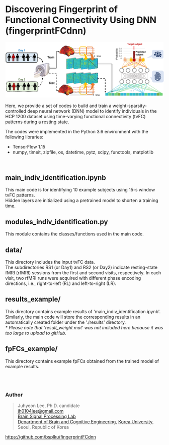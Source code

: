 # Discovering Fingerprint of Functional Connectivity Using DNN (fingerprintFCdnn)

![fig](https://github.com/bsplku/fingerprintFCdnn/blob/main/README_fig.png?raw=true)

Here, we provide a set of codes to build and train a weight-sparsity-controlled deep neural network (DNN) model to identify individuals in the HCP 1200 dataset using time-varying functional connectivity (tvFC) patterns during a resting state. 

The codes were implemented in the Python 3.6 environment with the following libraries:

* TensorFlow 1.15
* numpy, timeit, zipfile, os, datetime, pytz, scipy, functools, matplotlib  
<br/>

## main_indiv_identification.ipynb
This main code is for identifying 10 example subjects using 15-s window tvFC patterns. \
Hidden layers are initialized using a pretrained model to shorten a training time.

## modules_indiv_identification.py
This module contains the classes/functions used in the main code.

## data/
This directory includes the input tvFC data. \
The subdirectories RS1 (or Day1) and RS2 (or Day2) indicate resting-state fMRI (rfMRI) sessions from the first and second visits, respectively. In each visit, two rfMRI runs were acquired with different phase encoding directions, i.e., right-to-left (RL) and left-to-right (LR).

## results_example/
This directory contains example results of 'main_indiv_identification.ipynb'. \
Similarly, the main code will store the corresponding results in an automatically created folder under the './results' directory. \
_* Please note that 'result_weight.mat' was not included here because it was too large to upload to gitHub._

## fpFCs_example/
This directory contains example fpFCs obtained from the trained model of example results. 


<br/><br/>

### Author
>Juhyeon Lee, Ph.D. candidate \
>jh0104lee@gmail.com \
>[Brain Signal Processing Lab](https://bspl-ku.github.io/) \
>[Department of Brain and Cognitive Engineering](https://bce.korea.ac.kr), [Korea University](https://www.korea.edu), Seoul, Republic of Korea

https://github.com/bsplku/fingerprintFCdnn
